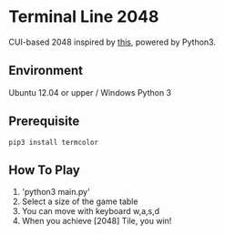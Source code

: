 # Terminal Line 2048
CUI-based 2048 inspired by [this](http://gabrielecirulli.github.io/2048/),
powered by Python3.

## Environment
Ubuntu 12.04 or upper / Windows
Python 3


## Prerequisite

`pip3 install termcolor`


## How To Play

1. 'python3 main.py'
2. Select a size of the game table
3. You can move with keyboard w,a,s,d
4. When you achieve [2048] Tile, you win!
